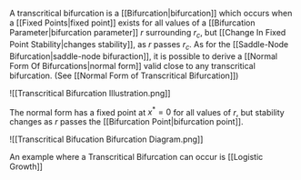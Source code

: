 A transcritical bifurcation is a [[Bifurcation|bifurcation]] which occurs when a [[Fixed Points|fixed point]] exists for all values of a [[Bifurcation Parameter|bifurcation parameter]] $r$ surrounding $r_c$, but [[Change In Fixed Point Stability|changes stability]], as $r$ passes $r_c$. As for the [[Saddle-Node Bifurcation|saddle-node bifuraction]], it is possible to derive a [[Normal Form Of Bifurcations|normal form]] valid close to any transcritical bifurcation. (See [[Normal Form of Transcritical Bifurcation]]) 


![[Transcritical Bifurcation Illustration.png]]

The normal form has a fixed point at $x^*=0$ for all values of $r$, but stability changes as $r$ passes the [[Bifurcation Point|bifurcation point]].

![[Transcritical Bifucation Bifurcation Diagram.png]]

An example where a Transcritical Bifurcation can occur is [[Logistic Growth]]